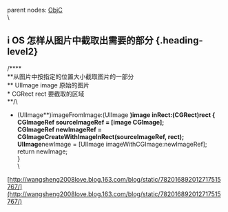 parent nodes: [ObjC](ObjC.html)\
\

i OS 怎样从图片中截取出需要的部分 {.heading-level2}
---------------------------------

/****\
 **从图片中按指定的位置大小截取图片的一部分\
** UIImage image 原始的图片\
 \* CGRect rect 要截取的区域\
 **/\
 - (UIImage**)imageFromImage:(UIImage **)image inRect:(CGRect)rect { \
 CGImageRef sourceImageRef = [image CGImage]; \
 CGImageRef newImageRef = CGImageCreateWithImageInRect(sourceImageRef,
rect); \
 UIImage**newImage = [UIImage imageWithCGImage:newImageRef]; \
 return newImage; \
 } \
 \

[http://wangsheng2008love.blog.163.com/blog/static/782016892012717515767/](http://wangsheng2008love.blog.163.com/blog/static/782016892012717515767/)
